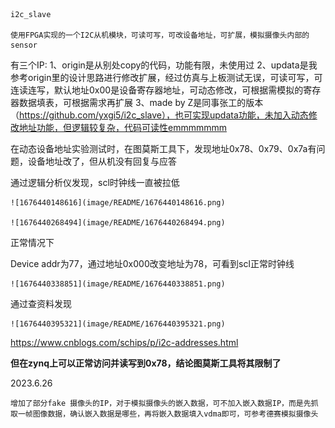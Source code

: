     i2c_slave

    使用FPGA实现的一个I2C从机模块，可读可写，可改设备地址，可扩展，模拟摄像头内部的sensor

有三个IP:
   	 1、origin是从别处copy的代码，功能有限，未使用过
   	 2、updata是我参考origin里的设计思路进行修改扩展，经过仿真与上板测试无误，可读可写，可连读连写，默认地址0x00是设备寄存器地址，可动态修改，可根据需模拟的寄存器数据填表，可根据需求再扩展
    	3、made by Z是同事张工的版本（https://github.com/yxgi5/i2c_slave），也可实现updata功能，未加入动态修改地址功能，但逻辑较复杂，代码可读性emmmmmmm

在动态设备地址实验测试时，在图莫斯工具下，发现地址0x78、0x79、0x7a有问题，设备地址改了，但从机没有回复与应答

通过逻辑分析仪发现，scl时钟线一直被拉低

    ![1676440148616](image/README/1676440148616.png)

    ![1676440268494](image/README/1676440268494.png)

正常情况下

Device addr为77，通过地址0x000改变地址为78，可看到scl正常时钟线

    ![1676440338851](image/README/1676440338851.png)

通过查资料发现

    ![1676440395321](image/README/1676440395321.png)

https://www.cnblogs.com/schips/p/i2c-addresses.html

**但在zynq上可以正常访问并读写到0x78，结论图莫斯工具将其限制了**


2023.6.26

    增加了部分fake 摄像头的IP，对于模拟摄像头的嵌入数据，可不加入嵌入数据IP，而是先抓取一帧图像数据，确认嵌入数据是哪些，再将嵌入数据填入vdma即可，可参考德赛模拟摄像头
